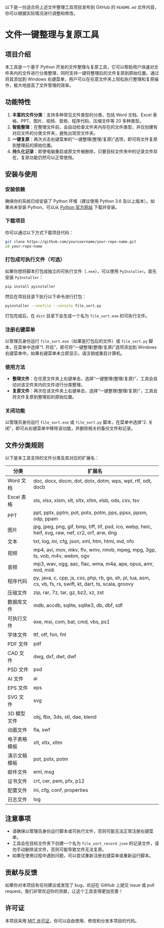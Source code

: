 以下是一份适合将上述文件整理工具项目发布到 GitHub 的 `README.md` 文件内容，你可以根据实际情况进行调整和修改。

# 文件一键整理与复原工具

## 项目介绍
本工具是一个基于 Python 开发的文件整理与复原工具，它可以帮助用户快速对文件夹内的文件进行分类整理，同时支持一键将整理后的文件复原到原始位置。通过将其添加到 Windows 右键菜单，用户可以在任意文件夹上轻松执行整理和复原操作，极大地提高了文件管理的效率。

## 功能特性
1. **丰富的文件分类**：支持多种常见文件类型的分类，包括 Word 文档、Excel 表格、PPT、图片、视频、音频、程序代码、压缩文件等 20 多种类型。
2. **智能整理**：在整理文件前，会自动检查文件夹内存在的文件类型，并仅创建有对应文件的分类文件夹，避免出现空文件夹。
3. **一键复原**：再次点击右键菜单的“一键整理(整理/复原)”选项，即可将文件复原到整理前的原始位置。
4. **持久化记录**：即使电脑重启或原文件被删除，只要目标文件夹中的记录文件存在，复原功能仍然可以正常使用。

## 安装与使用

### 安装依赖
确保你的系统已经安装了 Python 环境（建议使用 Python 3.6 及以上版本）。如果尚未安装 Python，可以从 [Python 官方网站](https://www.python.org/downloads/) 下载并安装。

### 下载项目
你可以通过以下方式下载项目代码：
```bash
git clone https://github.com/yourusername/your-repo-name.git
cd your-repo-name
```

### 打包成可执行文件（可选）
如果你想将脚本打包成独立的可执行文件（`.exe`），可以使用 `PyInstaller`。首先安装 `PyInstaller`：
```bash
pip install pyinstaller
```
然后在项目目录下执行以下命令进行打包：
```bash
pyinstaller --onefile --console file_sort.py
```
打包完成后，在 `dist` 目录下会生成一个名为 `file_sort.exe` 的可执行文件。

### 注册右键菜单
以管理员身份运行 `file_sort.exe`（如果是打包后的文件）或 `file_sort.py` 脚本，在菜单中选择“1. 开启”，即可将“一键整理(整理/复原)”选项添加到 Windows 右键菜单中。如果右键菜单未立即显示，请注销或重启计算机。

### 使用方法
- **整理文件**：在任意文件夹上右键单击，选择“一键整理(整理/复原)”，工具会自动对该文件夹内的文件进行分类整理。
- **复原文件**：再次在该文件夹上右键单击，选择“一键整理(整理/复原)”，工具会将文件复原到整理前的原始位置。

### 关闭功能
以管理员身份运行 `file_sort.exe` 或 `file_sort.py` 脚本，在菜单中选择“2. 关闭”，即可从右键菜单中移除该功能，并删除相关的备份文件和记录。

## 文件分类规则
以下是本工具支持的文件分类及其对应的扩展名：

| 分类 | 扩展名 |
| ---- | ---- |
| Word 文档 | doc, docx, docm, dot, dotx, dotm, wps, wpt, rtf, odt, docb |
| Excel 表格 | xls, xlsx, xlsm, xlt, xltx, xltm, xlsb, ods, csv, tsv |
| PPT | ppt, pptx, pptm, pot, potx, potm, pps, ppsx, ppsm, odp, ppam |
| 图片 | jpg, jpeg, png, gif, bmp, tiff, tif, psd, ico, webp, heic, heif, svg, raw, nef, cr2, orf, arw, dng |
| 文本 | txt, log, ini, cfg, json, xml, htm, html, md, nfo |
| 视频 | mp4, avi, mov, mkv, flv, wmv, rmvb, mpeg, mpg, 3gp, ts, vob, m4v, webm, ogv |
| 音频 | mp3, wav, ogg, aac, flac, wma, m4a, ape, opus, amr, mid, midi |
| 程序代码 | py, java, c, cpp, js, css, php, rb, go, sh, pl, lua, asm, cs, vb, fs, rs, swift, kt, dart, ts, scala, groovy |
| 压缩文件 | zip, rar, 7z, tar, gz, bz2, xz, zst |
| 数据库文件 | mdb, accdb, sqlite, sqlite3, db, dbf, sdf |
| 可执行文件 | exe, msi, com, bat, cmd, vbs, ps1 |
| 字体文件 | ttf, otf, fon, fnt |
| PDF 文件 | pdf |
| CAD 文件 | dwg, dxf, dwt, dwf |
| PSD 文件 | psd |
| AI 文件 | ai |
| EPS 文件 | eps |
| SVG 文件 | svg |
| 3D 模型文件 | obj, fbx, 3ds, stl, dae, blend |
| 动画文件 | fla, swf |
| 电子表格模板 | xlt, xltx, xltm |
| 演示文稿模板 | pot, potx, potm |
| 邮件文件 | eml, msg |
| 证书文件 | crt, cer, pem, pfx, p12 |
| 配置文件 | ini, cfg, conf, properties |
| 日志文件 | log |

## 注意事项
- 请确保以管理员身份运行脚本或可执行文件，否则可能无法正常注册右键菜单。
- 工具会在目标文件夹下创建一个名为 `file_sort_record.json` 的记录文件，请勿手动删除该文件，否则可能导致文件无法复原。
- 如果在使用过程中遇到问题，可以尝试重新注册右键菜单或重新运行脚本。

## 贡献与反馈
如果你对本项目有任何建议或发现了 bug，欢迎在 GitHub 上提交 issue 或 pull request。我们非常欢迎你的贡献，让这个工具变得更加完善！

## 许可证
本项目采用 [MIT 许可证](https://opensource.org/licenses/MIT)，你可以自由使用、修改和分发本项目的代码。
